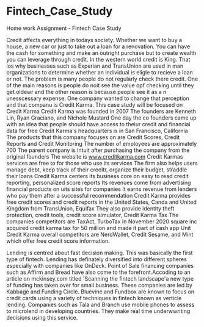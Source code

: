 # Fintech_Case_Study
Home work Assignment - Fintech Case Study

Credit affects everything in todays society. Whether we want to buy a house, a new car or just to take out a loan for a renovation. You can have the cash for something and make an outright purchase but to create wealth you can leverage through credit. In the western world credit is King. That ios why businesses such as Experian and TransUnion are used in man organizations to determine whether an individual is eligle to recieve a loan or not. The problem is many people do not regularly check there credit.
One of the main reasons is people do noit see the value opf checking until they get oldewr and the other reason is because people see it as a n unesscessary expense. 
One company wanted to change that perception and that companu is Credit Karma.
This case study will be focused on Credit Karma
Credit Karma was founded in 2007
The founders are Kenneth Lin, Ryan Graciano, and Nichole Mustard
One day the co founders came up with an idea that people should have access to theiur credit and financial data for free
Credit Karma's headquarters is in San Francisco, California
The products that this company focuses on are Credit Scores, Credit Reports and Credit Monitoring
The number of employees are approximately 700
The parent company is Intuit after purchasing the company from the original founders
The website is www.creditkarma.com
Credit Karmas services are free to for those who use its services
The firm also helps users manage debt, keep track of their creditr, organize their budget, straddle their loans
Credit Karma centers its business core on easy to read credit reporting, personalized score reports
Its revenues come from advertising financial products on uits sites for companies
It earns revenue from lenders who pay them after a successful recommendation
Credit Karma provides free credit scores and credit reports in the United States, Canda and United Kingdom from TransUnion, Equifax
They also provide identity theft protection, credit tools, credit score simulator, Credit Karma Tax
The companies competitors are TaxAct, TurboTax
In November 2020 square inc acquired credit karma tax for 50 million and made it part of cash app Unit
Credit Karma overall competitors are NerdWallet, Credit Sesame, and Mint which offer free credit score information.

Lending is centred about fast decision making. This was basically the first type of fintech. Lending has definately diversified into different spheres especially with companies like OnDeck. Point of Sale financing companies such as Affirm and Bread have also come to the forefront.Accoding to an article on mckinsey.com titled 'Scanning the fintech landscape'a new type of funding has taken over for small business. These companies are led by Kabbage and Funding Circle.
Bluevine and Fundbox are known to focus on credit cards using a variety of techniques in fintech known as verticle lending. 
Companies such as Tala and Branch use mobile phones to assess to microlend in developing countries. They make real time underwwriting decisions using this service.
